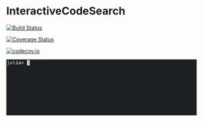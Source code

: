 # InteractiveCodeSearch

[![Build Status](https://travis-ci.org/tkf/InteractiveCodeSearch.jl.svg?branch=master)](https://travis-ci.org/tkf/InteractiveCodeSearch.jl)

[![Coverage Status](https://coveralls.io/repos/tkf/InteractiveCodeSearch.jl/badge.svg?branch=master&service=github)](https://coveralls.io/github/tkf/InteractiveCodeSearch.jl?branch=master)

[![codecov.io](http://codecov.io/github/tkf/InteractiveCodeSearch.jl/coverage.svg?branch=master)](http://codecov.io/github/tkf/InteractiveCodeSearch.jl?branch=master)

![gif animation](search.gif "Searching code using @search")
